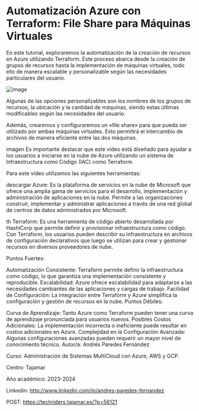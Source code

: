 # Automatización Azure con Terraform: File Share para Máquinas Virtuales

En este tutorial, exploraremos la automatización de la creación de recursos en Azure utilizando Terraform. Este proceso abarca desde la creación de grupos de recursos hasta la implementación de máquinas virtuales, todo ello de manera escalable y personalizable según las necesidades particulares del usuario.

![image](https://github.com/Andres-paredes-fernandez/Automatizacion-Azure-con-Terraform-File-Share-para-Maquinas-Virtuales/assets/99333953/d8efa3d8-8db7-4f95-85aa-bb998fd222df)
 
Algunas de las opciones personalizables son los nombres de los grupos de recursos, la ubicación y la cantidad de máquinas, siendo estas últimas modificables según las necesidades del usuario.
 
Además, crearemos y configuraremos un «file share» para que pueda ser utilizado por ambas máquinas virtuales. Esto permitirá el intercambio de archivos de manera eficiente entre las dos máquinas.
 
imagen
Es importante destacar que este video está diseñado para ayudar a los usuarios a iniciarse en la nube de Azure utilizando un sistema de Infraestructura como Código (IAC) como Terraform.
 
Para este video utilizamos las siguientes herramientas:
 
descargar
Azure: Es la plataforma de servicios en la nube de Microsoft que ofrece una amplia gama de servicios para el desarrollo, implementación y administración de aplicaciones en la nube. Permite a las organizaciones construir, implementar y administrar aplicaciones a través de una red global de centros de datos administrados por Microsoft.
 
th
Terraform: Es una herramienta de código abierto desarrollada por HashiCorp que permite definir y provisionar infraestructura como código. Con Terraform, los usuarios pueden describir su infraestructura en archivos de configuración declarativos que luego se utilizan para crear y gestionar recursos en diversos proveedores de nube.
 
Puntos Fuertes:
 
Automatización Consistente: Terraform permite definir la infraestructura como código, lo que garantiza una implementación consistente y reproducible.
Escalabilidad: Azure ofrece escalabilidad para adaptarse a las necesidades cambiantes de las aplicaciones y cargas de trabajo.
Facilidad de Configuración: La integración entre Terraform y Azure simplifica la configuración y gestión de recursos en la nube.
Puntos Débiles:
 
Curva de Aprendizaje: Tanto Azure como Terraform pueden tener una curva de aprendizaje pronunciada para usuarios nuevos.
Posibles Costos Adicionales: La implementación incorrecta o ineficiente puede resultar en costos adicionales en Azure.
Complejidad en la Configuración Avanzada: Algunas configuraciones avanzadas pueden requerir un mayor nivel de conocimiento técnico.
Autor/a: Andrés Paredes Fernández
 
Curso: Administración de Sistemas MultiCloud con Azure, AWS y GCP.
 
Centro: Tajamar
 
Año académico: 2023-2024
 
Linkedin: http://www.linkedin.com/in/andres-paredes-fernandez


POST: https://techriders.tajamar.es/?p=56121
